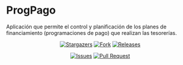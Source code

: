 # ProgPago
Aplicación que permite el control y planificación de los planes de financiamiento (programaciones de pago) que realizan las tesorerías.

<p align="center">
	<a href="https://github.com/edgarmoya/progpago/stargazers">
		<img alt="Stargazers" src="https://img.shields.io/github/stars/edgarmoya/progpago?style=for-the-badge&logo=starship&color=a6da95&logoColor=D9E0EE&labelColor=302D41"></a>
	
  <a href="https://github.com/edgarmoya/ProgPago/network/members">
		<img alt="Fork" src="https://img.shields.io/github/forks/edgarmoya/progpago?style=for-the-badge&logo=treehouse&color=C9CBFF&logoColor=D9E0EE&labelColor=302D41"></a>
  
  <a href="https://github.com/edgarmoya/ProgPago/releases">
		<img alt="Releases" src="https://img.shields.io/github/v/release/edgarmoya/progpago?display_name=tag&style=for-the-badge&logo=github&color=F2CDCD&logoColor=D9E0EE&labelColor=302D41"/></a>


</p>
<p align="center">
  <a href="https://github.com/edgarmoya/progpago/issues">
		<img alt="Issues" src="https://img.shields.io/github/issues/edgarmoya/progpago?style=for-the-badge&logo=gitbook&color=DDB6F2&logoColor=D9E0EE&labelColor=302D41"></a>

  <a href="https://github.com/edgarmoya/ProgPago/pulls">
		<img alt="Pull Request" src="https://img.shields.io/github/issues-pr-closed/edgarmoya/progpago?style=for-the-badge&logo=wasmer&color=f5a97f&logoColor=D9E0EE&labelColor=302D41"></a>
</p>
